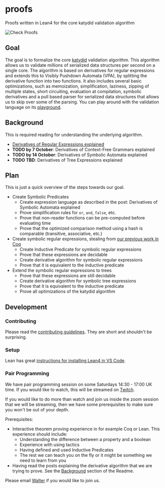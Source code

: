 # proofs

Proofs written in Lean4 for the core katydid validation algorithm

![Check Proofs](https://github.com/katydid/proofs/workflows/Check%20Proofs/badge.svg)

## Goal

The goal is to formalize the core [katydid](https://katydid.github.io/) validation algorithm.  This algorithm allows us to validate millions of serialized data structures per second on a single core.  The algorithm is based on derivatives for regular expressions and extends this to Visibly Pushdown Automata (VPA), by splitting the derivative function into two functions.  It also includes several basic optimizations, such as memoization, simplification, laziness, zipping of multiple states, short circuiting, evaluation at compilation, symbolic derivatives and a pull based parser for serialized data structures that allows us to skip over some of the parsing.  You can play around with the validation language on its [playground](http://katydid.github.io/play/).

## Background

This is required reading for understanding the underlying algorithm.

- [Derivatives of Regular Expressions explained](https://medium.com/@awalterschulze/how-to-take-the-derivative-of-a-regular-expression-explained-2e7cea15028d)
- **TODO by 7 October**: Derivatives of Context-Free Grammars explained
- **TODO by 14 October**: Derivatives of Symbolic Automata explained
- **TODO TBD**: Derivatives of Tree Expressions explained

## Plan

This is just a quick overview of the steps towards our goal.

- Create Symbolic Predicates
  + Create expression language as described in the post: Derivatives of Symbolic Automata explained
  + Prove simplification rules for `or`, `and`, `false`, etc.
  + Prove that non-reader functions can be pre-computed before evaluating time
  + Prove that the optimized comparison method using a hash is comparable (transitive, associative, etc.)
- Create symbolic regular expressions, stealing from [our previous work in Coq](https://github.com/awalterschulze/regex-reexamined-coq/)
  + Create Inductive Predicate for symbolic regular expressions
  + Prove that these expressions are decidable
  + Create derivative algorithm for symbolic regular expressions
  + Prove that it is equivalent to the inductive predicate
- Extend the symbolic regular expressions to trees
  + Prove that these expressions are still decidable
  + Create derivative algorithm for symbolic tree expressions
  + Prove that it is equivalent to the inductive predicate
  + Prove all optimizations of the katydid algorithm

## Development

### Contributing

Please read the [contributing guidelines](https://github.com/awalterschulze/regex-reexamined-coq/blob/master/CONTRIBUTING.md).  They are short and shouldn't be surprising.

### Setup

Lean has great [instructions for installing Lean4 in VS Code](https://github.com/leanprover/lean4/blob/master/doc/quickstart.md).

### Pair Programming

We have pair programming session on some Saturdays 14:30 - 17:00 UK time. If you would like to watch, this will be streamed on [Twitch](https://www.twitch.tv/awalterschulze).

If you would like to do more than watch and join us inside the zoom session that we will be streaming, then we have some prerequisites to make sure you won't be out of your depth.

Prerequisites:
- Interactive theorem proving experience in for example Coq or Lean. This experience should include:
  + Understanding the difference between a property and a boolean
  + Experience with using tactics
  + Having defined and used Inductive Predicates
  + The rest we can teach you on the fly or it might be something we need to learn from you
- Having read the posts explaining the derivative algorithm that we are trying to prove.  See the [Background](https://github.com/katydid/proofs#background) section of the Readme.

Please email [Walter](https://github.com/awalterschulze) if you would like to join us.


